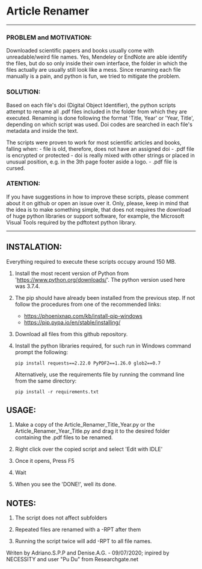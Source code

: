 # Article Renamer

--------------------------------
### PROBLEM and MOTIVATION: 
Downloaded scientific papers and books usually come with unreadable/weird file names. Yes, Mendeley or EndNote are able identify the files, but do so only inside their own interface, the folder in which the files actually are usually still look like a mess. Since renaming each file manually is a pain, and python is fun, we tried to mitigate the problem.

### SOLUTION: 
Based on each file's doi (Digital Object Identifier), the python scripts attempt to rename all .pdf files included in the folder from which they are executed. Renaming is done following the format 'Title, Year' or 'Year, Title', depending on which script was used. Doi codes are searched in each file's metadata and inside the text. 

The scripts were proven to work for most scientific articles and books, falling when:
	- file is old, therefore, does not have an assigned doi
	- .pdf file is encrypted or protected
	- doi is really mixed with other strings or placed in unusual position, e.g. in the 3th page footer aside a logo.
	- .pdf file is cursed.

### ATENTION: 
If you have suggestions in how to improve these scripts, please comment about it on github or open an issue over it. Only, please, keep in mind that the idea is to make something simple, that does not requires the download of huge python libraries or support software, for example, the Microsoft Visual Tools required by the pdftotext python library.

--------------------------------
## INSTALATION:

Everything required to execute these scripts occupy around 150 MB. 
 
1. Install the most recent version of Python from 'https://www.python.org/downloads/'. The python version used here was 3.7.4.

2. The pip should have already been installed from the previous step. If not follow the procedures from one of the recommended links:
	- https://phoenixnap.com/kb/install-pip-windows
	- https://pip.pypa.io/en/stable/installing/

3. Download all files from this github repository.

4. Install the python libraries required, for such run in Windows command prompt the following:
	
	`pip install requests==2.22.0 PyPDF2==1.26.0 glob2==0.7`
	
	Alternatively, use the requirements file by running the command line from the same directory:

	`pip install -r requirements.txt`


## USAGE:

1. Make a copy of the Article_Renamer_Title_Year.py or the Article_Renamer_Year_Title.py and drag it to the desired folder containing the .pdf files to be renamed.

2. Right click over the copied script and select 'Edit with IDLE'

3. Once it opens, Press F5

4. Wait

5. When you see the 'DONE!', well its done.

## NOTES:

1. The script does not affect subfolders

2. Repeated files are renamed with a -RPT after them

3. Running the script twice will add -RPT to all file names.




Writen by Adriano.S.P.P and Denise.A.G. - 09/07/2020; inpired by NECESSITY and user "Pu Du" from Researchgate.net
